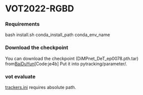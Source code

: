 # VOT2022-RGBD

### Requirements  
bash install.sh conda_install_path conda_env_name 

### Download the checkpoint  
You can download the checkpoint (DiMPnet_DeT_ep0078.pth.tar) from[BaiDuYun](https://pan.baidu.com/s/1MMwtghq7ZbOZrk8kFoYbDQ)[Code:je4b]
Put it into pytracking/parameter/.
### vot evaluate
[trackers.ini](pytracking/trackers.ini) requires absolute path.
